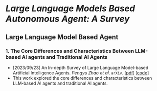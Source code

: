 # _Large Language Models Based Autonomous Agent: A Survey_

## **Large Language Model Based Agent**

### 1. The Core Differences and Characteristics Between LLM-based AI agents and Traditional AI Agents

- [2023/09/23] An In-depth Survey of Large Language Model-based Artificial Intelligence Agents. _Pengyu Zhao et al_. `arXiv`. [\[pdf\]](https://arxiv.org/pdf/2308.08239.pdf) [\[code\]](https://arxiv.org/pdf/2308.08239.pdf)
-   This work explored the core differences and characteristics between LLM-based AI agents and traditional AI agents.
